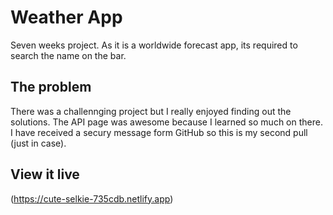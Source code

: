 # Weather App

Seven weeks project. As it is a worldwide forecast app, its required to search the name on the bar. 

## The problem

There was a challennging project but I really enjoyed finding out the solutions. The API page was awesome because I learned so much on there. I have received a secury message form GitHub so this is my second pull (just in case). 

## View it live

(https://cute-selkie-735cdb.netlify.app)
